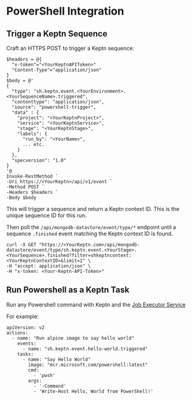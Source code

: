 # PowerShell Integration

## Trigger a Keptn Sequence

Craft an HTTPS POST to trigger a Keptn sequence:

```
$headers = @{
  "x-token"="<YourKeptnAPIToken>"
  "Content-Type"="application/json"
}
$body = @'
{
  "type": "sh.keptn.event.<YourEnvironment>.<YourSequenceName>.triggered",
  "contenttype": "application/json",
  "source": "powershell-trigger",
  "data" : {
    "project": "<YourKeptnProject>",
    "service": "<YourKeptnService>",
    "stage": "<YourKeptnStage>",
    "labels": {
      "run_by": "<YourName>",
      ... etc.
    }
  },
  "specversion": "1.0"
}
'@
Invoke-RestMethod `
-Uri https://<YourKeptn>/api/v1/event `
-Method POST `
-Headers $headers `
-Body $body
```

This will trigger a sequence and return a Keptn context ID. This is the unique sequence ID for this run.

Then poll the `/api/mongodb-datastore/event/type/*` endpoint until a sequence `.finished` event matching the Keptn context ID is found.

```
curl -X GET "https://<YourKeptn.com>/api/mongodb-datastore/event/type/sh.keptn.event.<YourStage>.<YourSequence>.finished?filter=shkeptncontext:<YourKeptnContextID>&limit=1" \
-H "accept: application/json" \
-H "x-token: <Your-Keptn-API-Token>"
```

## Run Powershell as a Keptn Task

Run any Powershell command with Keptn and the [Job Executor Service](https://artifacthub.io/packages/keptn/keptn-integrations/job-executor-service)

For example:
```
apiVersion: v2
actions:
  - name: "Run alpine image to say hello world"
    events:
      - name: "sh.keptn.event.hello-world.triggered"
    tasks:
      - name: "Say Hello World"
        image: "mcr.microsoft.com/powershell:latest"
        cmd:
          - 'pwsh'
        args:
          - '-Command'
          - 'Write-Host Hello, World from PowerShell!'
```